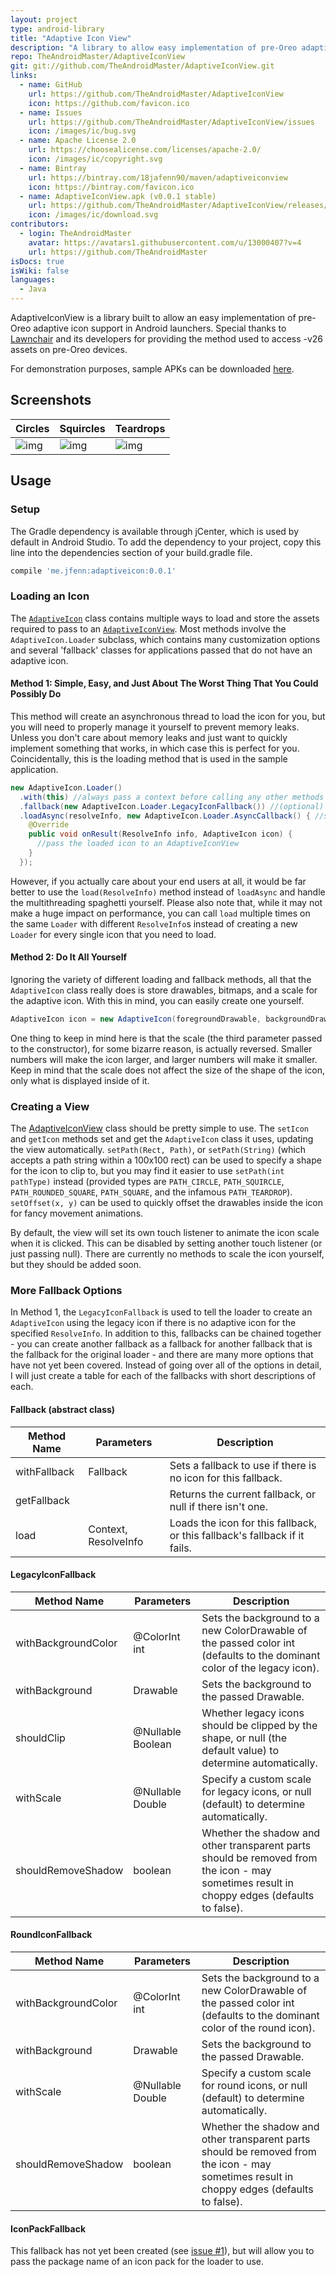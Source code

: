 ```yaml
---
layout: project
type: android-library
title: "Adaptive Icon View"
description: "A library to allow easy implementation of pre-Oreo adaptive icon support in Android launchers."
repo: TheAndroidMaster/AdaptiveIconView
git: git://github.com/TheAndroidMaster/AdaptiveIconView.git
links:
  - name: GitHub
    url: https://github.com/TheAndroidMaster/AdaptiveIconView
    icon: https://github.com/favicon.ico
  - name: Issues
    url: https://github.com/TheAndroidMaster/AdaptiveIconView/issues
    icon: /images/ic/bug.svg
  - name: Apache License 2.0
    url: https://choosealicense.com/licenses/apache-2.0/
    icon: /images/ic/copyright.svg
  - name: Bintray
    url: https://bintray.com/18jafenn90/maven/adaptiveiconview
    icon: https://bintray.com/favicon.ico
  - name: AdaptiveIconView.apk (v0.0.1 stable)
    url: https://github.com/TheAndroidMaster/AdaptiveIconView/releases/download/v0.0.1/AdaptiveIconView.apk
    icon: /images/ic/download.svg
contributors:
  - login: TheAndroidMaster
    avatar: https://avatars1.githubusercontent.com/u/13000407?v=4
    url: https://github.com/TheAndroidMaster
isDocs: true
isWiki: false
languages:
  - Java
---
```


AdaptiveIconView is a library built to allow an easy implementation of pre-Oreo adaptive icon support in Android launchers. Special thanks to [Lawnchair](https://github.com/LawnchairLauncher/Lawnchair) and its developers for providing the method used to access -v26 assets on pre-Oreo devices. 

For demonstration purposes, sample APKs can be downloaded [here](https://github.com/TheAndroidMaster/AdaptiveIconView/releases).

## Screenshots

|Circles|Squircles|Teardrops|
|-----|-----|-----|
|![img](https://raw.githubusercontent.com/TheAndroidMaster/TheAndroidMaster.github.io/master/images/screenshots/AdaptiveIconView-Circle.png)|![img](https://raw.githubusercontent.com/TheAndroidMaster/TheAndroidMaster.github.io/master/images/screenshots/AdaptiveIconView-Squircle.png)|![img](https://raw.githubusercontent.com/TheAndroidMaster/TheAndroidMaster.github.io/master/images/screenshots/AdaptiveIconView-Teardrop.png)|

## Usage

### Setup

The Gradle dependency is available through jCenter, which is used by default in Android Studio. To add the dependency to your project, copy this line into the dependencies section of your build.gradle file.

```gradle
compile 'me.jfenn:adaptiveicon:0.0.1'
```

### Loading an Icon

The [`AdaptiveIcon`](https://github.com/TheAndroidMaster/AdaptiveIconView/blob/master/library/src/main/java/james/adaptiveicon/AdaptiveIcon.java) class contains multiple ways to load and store the assets required to pass to an [`AdaptiveIconView`](https://github.com/TheAndroidMaster/AdaptiveIconView/blob/master/library/src/main/java/james/adaptiveicon/AdaptiveIconView.java). Most methods involve the `AdaptiveIcon.Loader` subclass, which contains many customization options and several 'fallback' classes for applications passed that do not have an adaptive icon.

#### Method 1: Simple, Easy, and Just About The Worst Thing That You Could Possibly Do

This method will create an asynchronous thread to load the icon for you, but you will need to properly manage it yourself to prevent memory leaks. Unless you don't care about memory leaks and just want to quickly implement something that works, in which case this is perfect for you. Coincidentally, this is the loading method that is used in the sample application.

```java
new AdaptiveIcon.Loader()
  .with(this) //always pass a context before calling any other methods
  .fallback(new AdaptiveIcon.Loader.LegacyIconFallback()) //(optional) specify a fallback to use if there is no adaptive icon or if it is inaccessible to the app
  .loadAsync(resolveInfo, new AdaptiveIcon.Loader.AsyncCallback() { //specify a ResolveInfo of the app to load the icon of
    @Override
    public void onResult(ResolveInfo info, AdaptiveIcon icon) {
      //pass the loaded icon to an AdaptiveIconView
    }
  });
```

However, if you actually care about your end users at all, it would be far better to use the `load(ResolveInfo)` method instead of `loadAsync` and handle the multithreading spaghetti yourself. Please also note that, while it may not make a huge impact on performance, you can call `load` multiple times on the same `Loader` with different `ResolveInfo`s instead of creating a new `Loader` for every single icon that you need to load.

#### Method 2: Do It All Yourself

Ignoring the variety of different loading and fallback methods, all that the `AdaptiveIcon` class really does is store drawables, bitmaps, and a scale for the adaptive icon. With this in mind, you can easily create one yourself.

```java
AdaptiveIcon icon = new AdaptiveIcon(foregroundDrawable, backgroundDrawable, 1.0);
```

One thing to keep in mind here is that the scale (the third parameter passed to the constructor), for some bizarre reason, is actually reversed. Smaller numbers will make the icon larger, and larger numbers will make it smaller. Keep in mind that the scale does not affect the size of the shape of the icon, only what is displayed inside of it.

### Creating a View

The [AdaptiveIconView](https://github.com/TheAndroidMaster/AdaptiveIconView/blob/master/library/src/main/java/james/adaptiveicon/AdaptiveIconView.java) class should be pretty simple to use. The `setIcon` and `getIcon` methods set and get the `AdaptiveIcon` class it uses, updating the view automatically. `setPath(Rect, Path)`, or `setPath(String)` (which accepts a path string within a 100x100 rect) can be used to specify a shape for the icon to clip to, but you may find it easier to use `setPath(int pathType)` instead (provided types are `PATH_CIRCLE`, `PATH_SQUIRCLE`, `PATH_ROUNDED_SQUARE`, `PATH_SQUARE`, and the infamous `PATH_TEARDROP`). `setOffset(x, y)` can be used to quickly offset the drawables inside the icon for fancy movement animations.

By default, the view will set its own touch listener to animate the icon scale when it is clicked. This can be disabled by setting another touch listener (or just passing null). There are currently no methods to scale the icon yourself, but they should be added soon.

### More Fallback Options

In Method 1, the `LegacyIconFallback` is used to tell the loader to create an `AdaptiveIcon` using the legacy icon if there is no adaptive icon for the specified `ResolveInfo`. In addition to this, fallbacks can be chained together - you can create another fallback as a fallback for another fallback that is the fallback for the original loader - and there are many more options that have not yet been covered. Instead of going over all of the options in detail, I will just create a table for each of the fallbacks with short descriptions of each.

#### Fallback (abstract class)

|Method Name|Parameters|Description|
|-----|-----|-----|
|withFallback|Fallback|Sets a fallback to use if there is no icon for this fallback.|
|getFallback||Returns the current fallback, or null if there isn't one.|
|load|Context, ResolveInfo|Loads the icon for this fallback, or this fallback's fallback if it fails.|

#### LegacyIconFallback

|Method Name|Parameters|Description|
|-----|-----|-----|
|withBackgroundColor|@ColorInt int|Sets the background to a new ColorDrawable of the passed color int (defaults to the dominant color of the legacy icon).|
|withBackground|Drawable|Sets the background to the passed Drawable.|
|shouldClip|@Nullable Boolean|Whether legacy icons should be clipped by the shape, or null (the default value) to determine automatically.|
|withScale|@Nullable Double|Specify a custom scale for legacy icons, or null (default) to determine automatically.|
|shouldRemoveShadow|boolean|Whether the shadow and other transparent parts should be removed from the icon - may sometimes result in choppy edges (defaults to false).|

#### RoundIconFallback

|Method Name|Parameters|Description|
|-----|-----|-----|
|withBackgroundColor|@ColorInt int|Sets the background to a new ColorDrawable of the passed color int (defaults to the dominant color of the round icon).|
|withBackground|Drawable|Sets the background to the passed Drawable.|
|withScale|@Nullable Double|Specify a custom scale for round icons, or null (default) to determine automatically.|
|shouldRemoveShadow|boolean|Whether the shadow and other transparent parts should be removed from the icon - may sometimes result in choppy edges (defaults to false).|

#### IconPackFallback

This fallback has not yet been created (see [issue #1](https://github.com/TheAndroidMaster/AdaptiveIconView/issues/1)), but will allow you to pass the package name of an icon pack for the loader to use.
